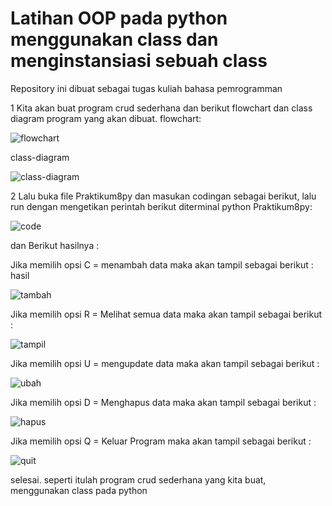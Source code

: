 # Latihan OOP pada python menggunakan class dan menginstansiasi sebuah class 
Repository ini dibuat sebagai tugas kuliah bahasa pemrogramman

1 Kita akan buat program crud sederhana dan berikut flowchart dan class diagram program yang akan dibuat.
flowchart:

![flowchart](https://user-images.githubusercontent.com/115473865/206889634-9666ce58-4fca-4701-8ef6-1ffbfd54bb98.png)

class-diagram

![class-diagram](https://user-images.githubusercontent.com/115473865/206889713-7428be10-1c2b-4e7a-b861-f298275204f3.png)


2 Lalu buka file Praktikum8py dan masukan codingan sebagai berikut, lalu run dengan mengetikan perintah berikut diterminal python Praktikum8py:

![code](https://user-images.githubusercontent.com/115473865/206889739-85b41ce1-7b90-4959-a586-8e4b8739bcc3.png)


dan Berikut hasilnya :

Jika memilih opsi C = menambah data maka akan tampil sebagai berikut :
hasil

![tambah](https://user-images.githubusercontent.com/115473865/206889811-e0e5155c-0dad-4df4-bb3a-583576df25fd.png)


Jika memilih opsi R = Melihat semua data maka akan tampil sebagai berikut :

![tampil](https://user-images.githubusercontent.com/115473865/206889828-778f89ec-cd9a-4b7c-ac63-10722cbe644b.png)


Jika memilih opsi U = mengupdate data maka akan tampil sebagai berikut :

![ubah](https://user-images.githubusercontent.com/115473865/206889846-84ae2334-97d7-4337-87a3-6b03640db7cb.png)


Jika memilih opsi D = Menghapus data maka akan tampil sebagai berikut :

![hapus](https://user-images.githubusercontent.com/115473865/206889862-42554230-b1e0-44b9-a601-37423bfc0010.png)


Jika memilih opsi Q = Keluar Program maka akan tampil sebagai berikut :

![quit](https://user-images.githubusercontent.com/115473865/206889880-79934bce-23ed-47e3-8c79-b79fe3f38fe2.png)


selesai. seperti itulah program crud sederhana yang kita buat, menggunakan class pada python
